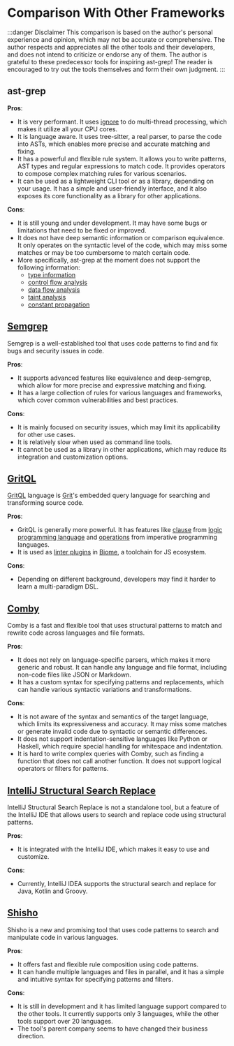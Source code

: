 # Comparison With Other Frameworks

:::danger Disclaimer
This comparison is based on the author's personal experience and opinion, which may not be accurate or comprehensive.
The author respects and appreciates all the other tools and their developers, and does not intend to criticize or endorse any of them.
The author is grateful to these predecessor tools for inspiring ast-grep! The reader is encouraged to try out the tools themselves and form their own judgment.
:::

## ast-grep

**Pros**:

- It is very performant. It uses [ignore](https://docs.rs/ignore/latest/ignore/) to do multi-thread processing, which makes it utilize all your CPU cores.
- It is language aware. It uses tree-sitter, a real parser, to parse the code into ASTs, which enables more precise and accurate matching and fixing.
- It has a powerful and flexible rule system. It allows you to write patterns, AST types and regular expressions to match code. It provides operators to compose complex matching rules for various scenarios.
- It can be used as a lightweight CLI tool or as a library, depending on your usage. It has a simple and user-friendly interface, and it also exposes its core functionality as a library for other applications.

**Cons**:

- It is still young and under development. It may have some bugs or limitations that need to be fixed or improved.
- It does not have deep semantic information or comparison equivalence. It only operates on the syntactic level of the code, which may miss some matches or may be too cumbersome to match certain code.
- More specifically, ast-grep at the moment does not support the following information:
  - [type information](https://semgrep.dev/docs/writing-rules/pattern-syntax#typed-metavariables)
  - [control flow analysis](https://en.wikipedia.org/wiki/Control-flow_analysis)
  - [data flow analysis](https://en.wikipedia.org/wiki/Data-flow_analysis)
  - [taint analysis](https://semgrep.dev/docs/writing-rules/data-flow/taint-mode)
  - [constant propagation](https://semgrep.dev/docs/writing-rules/data-flow/constant-propagation)

## [Semgrep](https://semgrep.dev/)

Semgrep is a well-established tool that uses code patterns to find and fix bugs and security issues in code.

**Pros**:

- It supports advanced features like equivalence and deep-semgrep, which allow for more precise and expressive matching and fixing.
- It has a large collection of rules for various languages and frameworks, which cover common vulnerabilities and best practices.

**Cons**:

- It is mainly focused on security issues, which may limit its applicability for other use cases.
- It is relatively slow when used as command line tools.
- It cannot be used as a library in other applications, which may reduce its integration and customization options.

## [GritQL](https://about.grit.io/)

[GritQL](https://docs.grit.io/language/overview) language is [Grit](https://docs.grit.io/)'s embedded query language for searching and transforming source code.

**Pros**:

- GritQL is generally more powerful. It has features like [clause](https://docs.grit.io/language/modifiers) from [logic programming language](https://en.wikipedia.org/wiki/Logic_programming#:~:text=A%20logic%20program%20is%20a,Programming%20(ASP)%20and%20Datalog.) and [operations](https://docs.grit.io/language/conditions#match-condition) from imperative programming languages.
- It is used as [linter plugins](https://biomejs.dev/linter/plugins/) in [Biome](https://biomejs.dev/), a toolchain for JS ecosystem.

**Cons**:

- Depending on different background, developers may find it harder to learn a multi-paradigm DSL.

## [Comby](https://comby.dev/)

Comby is a fast and flexible tool that uses structural patterns to match and rewrite code across languages and file formats.

**Pros**:

- It does not rely on language-specific parsers, which makes it more generic and robust. It can handle any language and file format, including non-code files like JSON or Markdown.
- It has a custom syntax for specifying patterns and replacements, which can handle various syntactic variations and transformations.

**Cons**:

- It is not aware of the syntax and semantics of the target language, which limits its expressiveness and accuracy. It may miss some matches or generate invalid code due to syntactic or semantic differences.
- It does not support indentation-sensitive languages like Python or Haskell, which require special handling for whitespace and indentation.
- It is hard to write complex queries with Comby, such as finding a function that does not call another function. It does not support logical operators or filters for patterns.

## [IntelliJ Structural Search Replace](https://www.jetbrains.com/help/idea/structural-search-and-replace.html)

IntelliJ Structural Search Replace is not a standalone tool, but a feature of the IntelliJ IDE that allows users to search and replace code using structural patterns.

**Pros**:

- It is integrated with the IntelliJ IDE, which makes it easy to use and customize.

**Cons**:

- Currently, IntelliJ IDEA supports the structural search and replace for Java, Kotlin and Groovy.

## [Shisho](https://docs.shisho.dev/shisho)

Shisho is a new and promising tool that uses code patterns to search and manipulate code in various languages.

**Pros**:

- It offers fast and flexible rule composition using code patterns.
- It can handle multiple languages and files in parallel, and it has a simple and intuitive syntax for specifying patterns and filters.

**Cons**:

- It is still in development and it has limited language support compared to the other tools.
  It currently supports only 3 languages, while the other tools support over 20 languages.
- The tool's parent company seems to have changed their business direction.
